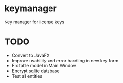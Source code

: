 keymanager
==========

Key manager for license keys

TODO
==========
- Convert to JavaFX
- Improve usability and error handling in new key form
- Fix table model in Main Window
- Encrypt sqlite database
- Test all entities
